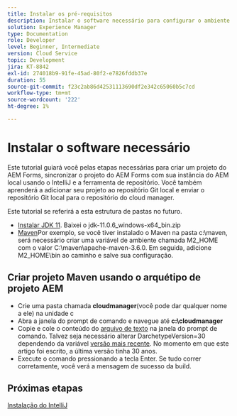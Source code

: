 ```yaml
---
title: Instalar os pré-requisitos
description: Instalar o software necessário para configurar o ambiente de desenvolvimento
solution: Experience Manager
type: Documentation
role: Developer
level: Beginner, Intermediate
version: Cloud Service
topic: Development
jira: KT-8842
exl-id: 274018b9-91fe-45ad-80f2-e7826fddb37e
duration: 55
source-git-commit: f23c2ab86d42531113690df2e342c65060b5c7cd
workflow-type: tm+mt
source-wordcount: '222'
ht-degree: 1%

---
```


# Instalar o software necessário

Este tutorial guiará você pelas etapas necessárias para criar um projeto do AEM Forms, sincronizar o projeto do AEM Forms com sua instância do AEM local usando o IntelliJ e a ferramenta de repositório. Você também aprenderá a adicionar seu projeto ao repositório Git local e enviar o repositório Git local para o repositório do cloud manager.





Este tutorial se referirá a esta estrutura de pastas no futuro.

* [Instalar JDK 11](https://www.oracle.com/java/technologies/downloads/#java11-windows). Baixei o jdk-11.0.6_windows-x64_bin.zip
* [Maven](https://maven.apache.org/guides/getting-started/windows-prerequisites.html)Por exemplo, se você tiver instalado o Maven na pasta c:\maven, será necessário criar uma variável de ambiente chamada M2_HOME com o valor C:\maven\apache-maven-3.6.0. Em seguida, adicione M2_HOME\bin ao caminho e salve sua configuração.

## Criar projeto Maven usando o arquétipo de projeto AEM

* Crie uma pasta chamada **cloudmanager**(você pode dar qualquer nome a ele) na unidade c
* Abra a janela do prompt de comando e navegue até **c:\cloudmanager**
* Copie e cole o conteúdo do [arquivo de texto](assets/creating-maven-project.txt) na janela do prompt de comando. Talvez seja necessário alterar DarchetypeVersion=30 dependendo da variável [versão mais recente](https://github.com/adobe/aem-project-archetype/releases). No momento em que este artigo foi escrito, a última versão tinha 30 anos.
* Execute o comando pressionando a tecla Enter. Se tudo correr corretamente, você verá a mensagem de sucesso da build.

## Próximas etapas

[Instalação do IntelliJ](./intellij-set-up.md)